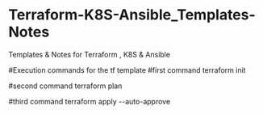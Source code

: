 # Terraform-K8S-Ansible_Templates-Notes
Templates &amp; Notes for Terraform , K8S &amp; Ansible 

#Execution commands for the tf template
#first command
terraform init

#second command
terraform plan

#third command
terraform apply --auto-approve
